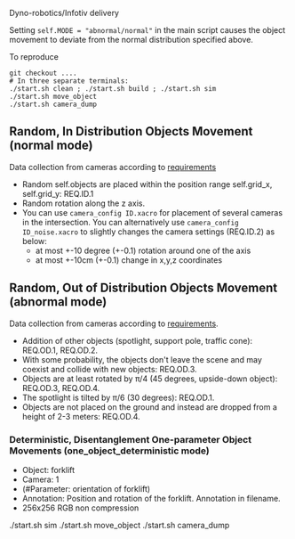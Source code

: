 Dyno-robotics/Infotiv delivery

Setting `self.MODE = "abnormal/normal"` in the main script causes the object movement to deviate from the normal distribution specified above.

To reproduce

```
git checkout ....
# In three separate terminals:
./start.sh clean ; ./start.sh build ; ./start.sh sim
./start.sh move_object
./start.sh camera_dump
```

## Random, In Distribution Objects Movement (normal mode)

Data collection from cameras according to [requirements](resources/20240522-req.png)

- Random self.objects are placed within the position range self.grid_x, self.grid_y: REQ.ID.1
- Random rotation along the z axis.
- You can use `camera_config ID.xacro` for placement of several cameras in the intersection. You can alternatively use `camera_config ID_noise.xacro`  to slightly changes the camera settings (REQ.ID.2) as below:
  - at most +-10 degree (+-0.1) rotation around one of the axis
  - at most +-10cm (+-0.1) change in x,y,z coordinates

## Random, Out of Distribution Objects Movement (abnormal mode)

Data collection from cameras according to [requirements](resources/20240610-req.png).

- Addition of other objects (spotlight, support pole, traffic cone): REQ.OD.1, REQ.OD.2.
- With some probability, the objects don't leave the scene and may coexist and collide with new objects: REQ.OD.3.
- Objects are at least rotated by π/4 (45 degrees, upside-down object): REQ.OD.3, REQ.OD.4.
- The spotlight is tilted by π/6 (30 degrees): REQ.OD.1.
- Objects are not placed on the ground and instead are dropped from a height of 2-3 meters: REQ.OD.4.

### Deterministic, Disentanglement One-parameter Object Movements (one_object_deterministic mode)

- Object: forklift
- Camera: 1
- (#Parameter:  orientation of forklift)
- Annotation: Position and rotation of the forklift. Annotation in filename.
- 256x256 RGB non compression

./start.sh sim
./start.sh move_object
./start.sh camera_dump

